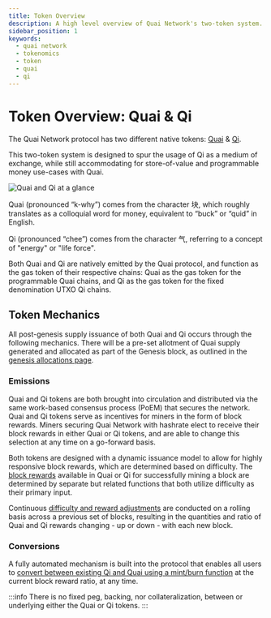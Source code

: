 ```yaml
---
title: Token Overview
description: A high level overview of Quai Network's two-token system.
sidebar_position: 1
keywords:
  - quai network
  - tokenomics
  - token
  - quai
  - qi
---
```


# Token Overview: Quai & Qi

The Quai Network protocol has two different native tokens: [Quai](/learn/tokenomics/tokenomics-overview/quai/quai.md) & [Qi](/learn/tokenomics/tokenomics-overview/qi/qi.md). 

This two-token system is designed to spur the usage of Qi as a medium of exchange, while still accommodating for store-of-value and programmable money use-cases with Quai. 

![Quai and Qi at a glance](/img/Tokenomics/QuaiQi.png)

Quai (pronounced “k-why”) comes from the character 块, which roughly translates as a colloquial word for money, equivalent to “buck” or “quid” in English.

Qi (pronounced “chee”) comes from the character 气, referring to a concept of "energy" or "life force".

Both Quai and Qi are natively emitted by the Quai protocol, and function as the gas token of their respective chains: Quai as the gas token for the programmable Quai chains, and Qi as the gas token for the fixed denomination UTXO Qi chains.

## Token Mechanics

All post-genesis supply issuance of both Quai and Qi occurs through the following mechanics. There will be a pre-set allotment of Quai supply generated and allocated as part of the Genesis block, as outlined in the [genesis allocations page](/learn/tokenomics/genesis-allocations.md).

### Emissions

Quai and Qi tokens are both brought into circulation and distributed via the same work-based consensus process (PoEM) that secures the network. Quai and Qi tokens serve as incentives for miners in the form of block rewards. Miners securing Quai Network with hashrate elect to receive their block rewards in either Quai or Qi tokens, and are able to change this selection at any time on a go-forward basis. 

Both tokens are designed with a dynamic issuance model to allow for highly responsive block rewards, which are determined based on difficulty. The [block rewards](/learn/tokenomics/token-dynamics/block-rewards/block-rewards.md) available in Quai or Qi for successfully mining a block are determined by separate but related functions that both utilize difficulty as their primary input.

Continuous [difficulty and reward adjustments](/learn/tokenomics/token-dynamics/difficulty-adjustments/difficulty-adjustments.md) are conducted on a rolling basis across a previous set of blocks, resulting in the quantities and ratio of Quai and Qi rewards changing - up or down - with each new block.

### Conversions

A fully automated mechanism is built into the protocol that enables all users to [convert between existing Qi and Quai using a mint/burn function](/learn/tokenomics/token-dynamics/conversions/conversions.md) at the current block reward ratio, at any time.

:::info
There is no fixed peg, backing, nor collateralization, between or underlying either the Quai or Qi tokens.
:::



